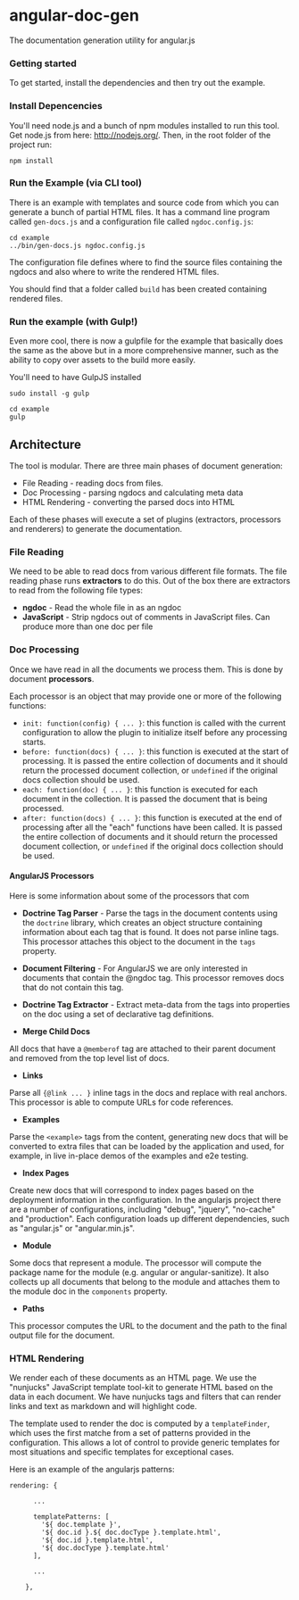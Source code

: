 angular-doc-gen
===============

The documentation generation utility for angular.js

### Getting started

To get started, install the dependencies and then try out the example.

### Install Depencencies

You'll need node.js and a bunch of npm modules installed to run this tool.  Get node.js from here:
http://nodejs.org/.  Then, in the root folder of the project run:

```
npm install
```

### Run the Example (via CLI tool)

There is an example with templates and source code from which you can generate a bunch of partial
HTML files.  It has a command line program called `gen-docs.js` and a configuration file called
`ngdoc.config.js`:

```
cd example
../bin/gen-docs.js ngdoc.config.js
```

The configuration file defines where to find the source files containing the ngdocs and also where
to write the rendered HTML files.

You should find that a folder called `build` has been created containing rendered files.

### Run the example (with Gulp!)

Even more cool, there is now a gulpfile for the example that basically does the same as the above
but in a more comprehensive manner, such as the ability to copy over assets to the build more
easily.

You'll need to have GulpJS installed

```
sudo install -g gulp
```

```
cd example
gulp
```


## Architecture

The tool is modular.  There are three main phases of document generation:

* File Reading - reading docs from files.
* Doc Processing - parsing ngdocs and calculating meta data
* HTML Rendering - converting the parsed docs into HTML

Each of these phases will execute a set of plugins (extractors, processors and renderers) to
generate the documentation.

### File Reading

We need to be able to read docs from various different file formats. The file reading phase runs
**extractors** to do this. Out of the box there are extractors to read from the following file
types:

* **ngdoc** - Read the whole file in as an ngdoc
* **JavaScript** - Strip ngdocs out of comments in JavaScript files. Can produce more than one doc per
  file

### Doc Processing

Once we have read in all the documents we process them. This is done by document **processors**.

Each processor is an object that may provide one or more of the following functions:

* `init: function(config) { ... }`: this function is called with the current configuration to allow
the plugin to initialize itself before any processing starts.
* `before: function(docs) { ... }`: this function is executed at the start of processing.  It is
passed the entire collection of documents and it should return the processed document collection, or
`undefined` if the original docs collection should be used.
* `each: function(doc) { ... }`: this function is executed for each document in the collection.  It
is passed the document that is being processed.
* `after: function(docs) { ... }`: this function is executed at the end of processing after all the
"each" functions have been called.  It is passed the entire collection of documents and it should
return the processed document collection, or `undefined` if the original docs collection should be
used.

#### AngularJS Processors

Here is some information about some of the processors that com

* **Doctrine Tag Parser** - 
Parse the tags in the document contents using the `doctrine` library, which creates an object
structure containing information about each tag that is found. It does not parse inline tags.
This processor attaches this object to the document in the `tags` property.

* **Document Filtering** -
For AngularJS we are only interested in documents that contain the @ngdoc tag.  This processor
removes docs that do not contain this tag.

* **Doctrine Tag Extractor** -
Extract meta-data from the tags into properties on the doc using a set of declarative tag
definitions.

* **Merge Child Docs**

All docs that have a `@memberof` tag are attached to their parent document and removed from the top
level list of docs.

* **Links**

Parse all `{@link ... }` inline tags in the docs and replace with real anchors.  This processor is
able to compute URLs for code references.

* **Examples**

Parse the `<example>` tags from the content, generating new docs that will be converted to extra
files that can be loaded by the application and used, for example, in live in-place demos of the
examples and e2e testing.

* **Index Pages**

Create new docs that will correspond to index pages based on the deployment information in the 
configuration.  In the angularjs project there are a number of configurations, including "debug",
"jquery", "no-cache" and "production".  Each configuration loads up different dependencies, such as
"angular.js" or "angular.min.js".

* **Module**

Some docs that represent a module.  The processor will compute the package name for the module (e.g.
angular or angular-sanitize).  It also collects up all documents that belong to the module and
attaches them to the module doc in the `components` property.

* **Paths**

This processor computes the URL to the document and the path to the final output file for the
document.

### HTML Rendering

We render each of these documents as an HTML page. We use the "nunjucks" JavaScript template
tool-kit to generate HTML based on the data in each document. We have nunjucks tags and filters that
can render links and text as markdown and will highlight code.

The template used to render the doc is computed by a `templateFinder`, which uses the first matche
from a set of patterns provided in the configuration. This allows a lot of control to provide
generic templates for most situations and specific templates for exceptional cases.

Here is an example of the angularjs patterns:

```
rendering: {

      ...

      templatePatterns: [
        '${ doc.template }',
        '${ doc.id }.${ doc.docType }.template.html',
        '${ doc.id }.template.html',
        '${ doc.docType }.template.html'
      ],

      ...

    },
```
